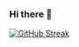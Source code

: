 ### Hi there 👋

[![GitHub Streak](https://streak-stats.demolab.com?user=KKardd&theme=highcontrast&border_radius=5)](https://git.io/streak-stats)

<!--
**KKardd/KKardd** is a ✨ _special_ ✨ repository because its `README.md` (this file) appears on your GitHub profile.

Here are some ideas to get you started:

- 🔭 I’m currently working on ...
- 🌱 I’m currently learning ...
- 👯 I’m looking to collaborate on ...
- 🤔 I’m looking for help with ...
- 💬 Ask me about ...
- 📫 How to reach me: ...
- 😄 Pronouns: ...
- ⚡ Fun fact: ...
-->
